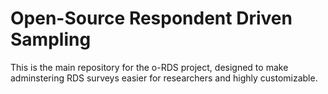 # Open-Source Respondent Driven Sampling

This is the main repository for the o-RDS project, designed to make adminstering RDS surveys easier for researchers and highly customizable.
